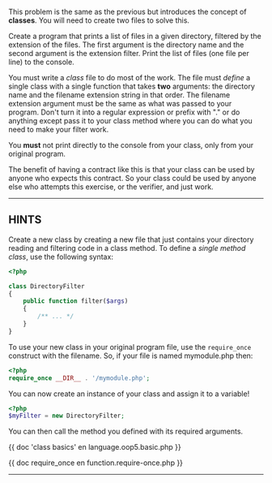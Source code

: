 This problem is the same as the previous but introduces the concept of **classes**. You will need to create two files to solve this.

Create a program that prints a list of files in a given directory, filtered by the extension of the files. The first argument is the directory name and the second argument is the extension filter. Print the list of files (one file per line) to the console.

You must write a *class* file to do most of the work. The file must *define* a single class with a single function that takes **two** arguments: the directory name and the filename extension string in that order. The filename extension argument must be the same as what was passed to your program. Don't turn it into a regular expression or prefix with "." or do anything except pass it to your class method where you can do what you need to make your filter work.

You **must** not print directly to the console from your class, only from your original program.

The benefit of having a contract like this is that your class can be used by anyone who expects this contract. So your class could be used by anyone else who attempts this exercise, or the verifier, and just work.

----------------------------------------------------------------------
## HINTS

Create a new class by creating a new file that just contains your directory reading and filtering code in a class method. To define a *single method* *class*, use the following syntax:

```php
<?php

class DirectoryFilter
{
    public function filter($args)
    {
        /** ... */
    }
}
```

To use your new class in your original program file, use the `require_once` construct with the filename. So, if your file is named mymodule.php then:

```php
<?php
require_once __DIR__ . '/mymodule.php';
```

You can now create an instance of your class and assign it to a variable!

```php
<?php
$myFilter = new DirectoryFilter;
```

You can then call the method you defined with its required arguments.

{{ doc 'class basics' en language.oop5.basic.php }}

{{ doc require_once en function.require-once.php }}

----------------------------------------------------------------------